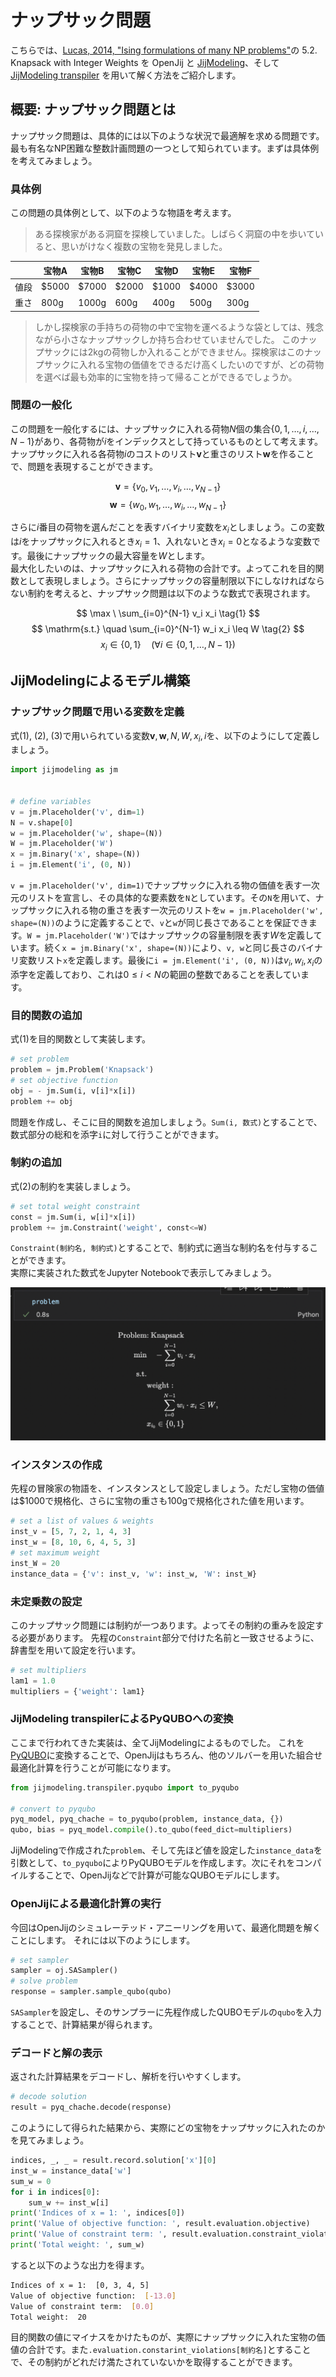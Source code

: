 # ナップサック問題

こちらでは、[Lucas, 2014, "Ising formulations of many NP problems"](https://doi.org/10.3389/fphy.2014.00005)の 5.2. Knapsack with Integer Weights を OpenJij と [JijModeling](https://www.ref.documentation.jijzept.com/jijmodeling/)、そして[JijModeling transpiler](https://www.ref.documentation.jijzept.com/jijmodeling-transpiler/) を用いて解く方法をご紹介します。

## 概要: ナップサック問題とは

ナップサック問題は、具体的には以下のような状況で最適解を求める問題です。
最も有名なNP困難な整数計画問題の一つとして知られています。まずは具体例を考えてみましょう。

### 具体例

この問題の具体例として、以下のような物語を考えます。

> ある探検家がある洞窟を探検していました。しばらく洞窟の中を歩いていると、思いがけなく複数の宝物を発見しました。

||宝物A|宝物B|宝物C|宝物D|宝物E|宝物F|
|---|---|---|---|---|---|---|
|値段|$5000|$7000|$2000|$1000|$4000|$3000|
|重さ|800g|1000g|600g|400g|500g|300g|

> しかし探検家の手持ちの荷物の中で宝物を運べるような袋としては、残念ながら小さなナップサックしか持ち合わせていませんでした。
> このナップサックには2kgの荷物しか入れることができません。探検家はこのナップサックに入れる宝物の価値をできるだけ高くしたいのですが、どの荷物を選べば最も効率的に宝物を持って帰ることができるでしょうか。

### 問題の一般化

この問題を一般化するには、ナップサックに入れる荷物$N$個の集合$\{ 0, 1, \dots, i, \dots, N-1\}$があり、各荷物が$i$をインデックスとして持っているものとして考えます。  
ナップサックに入れる各荷物$i$のコストのリスト$\bm{v}$と重さのリスト$\bm{w}$を作ることで、問題を表現することができます。

$$
\bm{v} = \{v_0, v_1, \dots, v_i, \dots, v_{N-1}\}
$$
$$
\bm{w} = \{w_0, w_1, \dots, w_i, \dots, w_{N-1}\}
$$

さらに$i$番目の荷物を選んだことを表すバイナリ変数を$x_i$としましょう。この変数は$i$をナップサックに入れるとき$x_i = 1$、入れないとき$x_i = 0$となるような変数です。最後にナップサックの最大容量を$W$とします。  
最大化したいのは、ナップサックに入れる荷物の合計です。よってこれを目的関数として表現しましょう。さらにナップサックの容量制限以下にしなければならない制約を考えると、ナップサック問題は以下のような数式で表現されます。

$$
\max \ \sum_{i=0}^{N-1} v_i x_i \tag{1}
$$
$$
\mathrm{s.t.} \quad \sum_{i=0}^{N-1} w_i x_i \leq W \tag{2}
$$
$$
x_i \in \{0, 1\} \quad (\forall i \in \{0, 1, \dots, N-1\}) \tag{3}
$$

## JijModelingによるモデル構築

### ナップサック問題で用いる変数を定義

式(1), (2), (3)で用いられている変数$\bm{v}, \bm{w}, N, W, x_i, i$を、以下のようにして定義しましょう。

```python
import jijmodeling as jm


# define variables
v = jm.Placeholder('v', dim=1)
N = v.shape[0]
w = jm.Placeholder('w', shape=(N))
W = jm.Placeholder('W')
x = jm.Binary('x', shape=(N))
i = jm.Element('i', (0, N))
```

`v = jm.Placeholder('v', dim=1)`でナップサックに入れる物の価値を表す一次元のリストを宣言し、その具体的な要素数を`N`としています。その`N`を用いて、ナップサックに入れる物の重さを表す一次元のリストを`w = jm.Placeholder('w', shape=(N))`のように定義することで、`v`と`w`が同じ長さであることを保証できます。`W = jm.Placeholder('W')`ではナップサックの容量制限を表す$W$を定義しています。続く`x = jm.Binary('x', shape=(N))`により、`v, w`と同じ長さのバイナリ変数リスト`x`を定義します。最後に`i = jm.Element('i', (0, N))`は$v_i, w_i, x_i$の添字を定義しており、これは$0\leq i < N$の範囲の整数であることを表しています。

### 目的関数の追加

式(1)を目的関数として実装します。

```python
# set problem
problem = jm.Problem('Knapsack')    
# set objective function
obj = - jm.Sum(i, v[i]*x[i])
problem += obj
```

問題を作成し、そこに目的関数を追加しましょう。`Sum(i, 数式)`とすることで、数式部分の総和を添字`i`に対して行うことができます。

### 制約の追加

式(2)の制約を実装しましょう。

```python
# set total weight constraint
const = jm.Sum(i, w[i]*x[i])
problem += jm.Constraint('weight', const<=W)
```

`Constraint(制約名, 制約式)`とすることで、制約式に適当な制約名を付与することができます。  
実際に実装された数式をJupyter Notebookで表示してみましょう。

![](../../assets/knapsack_01.png)

### インスタンスの作成

先程の冒険家の物語を、インスタンスとして設定しましょう。ただし宝物の価値は$1000で規格化、さらに宝物の重さも100gで規格化された値を用います。

```python
# set a list of values & weights 
inst_v = [5, 7, 2, 1, 4, 3]
inst_w = [8, 10, 6, 4, 5, 3]
# set maximum weight
inst_W = 20
instance_data = {'v': inst_v, 'w': inst_w, 'W': inst_W}    
```

### 未定乗数の設定

このナップサック問題には制約が一つあります。よってその制約の重みを設定する必要があります。
先程の`Constraint`部分で付けた名前と一致させるように、辞書型を用いて設定を行います。

```python
# set multipliers
lam1 = 1.0
multipliers = {'weight': lam1}    
```

### JijModeling transpilerによるPyQUBOへの変換

ここまで行われてきた実装は、全てJijModelingによるものでした。
これを[PyQUBO](https://pyqubo.readthedocs.io/en/latest/)に変換することで、OpenJijはもちろん、他のソルバーを用いた組合せ最適化計算を行うことが可能になります。

```python
from jijmodeling.transpiler.pyqubo import to_pyqubo

# convert to pyqubo
pyq_model, pyq_chache = to_pyqubo(problem, instance_data, {})
qubo, bias = pyq_model.compile().to_qubo(feed_dict=multipliers)
```

JijModelingで作成された`problem`、そして先ほど値を設定した`instance_data`を引数として、`to_pyqubo`によりPyQUBOモデルを作成します。次にそれをコンパイルすることで、OpenJijなどで計算が可能なQUBOモデルにします。

### OpenJijによる最適化計算の実行

今回はOpenJijのシミュレーテッド・アニーリングを用いて、最適化問題を解くことにします。
それには以下のようにします。

```python
# set sampler
sampler = oj.SASampler()
# solve problem
response = sampler.sample_qubo(qubo)
```    

`SASampler`を設定し、そのサンプラーに先程作成したQUBOモデルの`qubo`を入力することで、計算結果が得られます。

### デコードと解の表示

返された計算結果をデコードし、解析を行いやすくします。

```python
# decode solution
result = pyq_chache.decode(response)
```

このようにして得られた結果から、実際にどの宝物をナップサックに入れたのかを見てみましょう。

```python
indices, _, _ = result.record.solution['x'][0]
inst_w = instance_data['w']
sum_w = 0
for i in indices[0]:
    sum_w += inst_w[i]
print('Indices of x = 1: ', indices[0])
print('Value of objective function: ', result.evaluation.objective)
print('Value of constraint term: ', result.evaluation.constraint_violations['weight'])
print('Total weight: ', sum_w)
```

すると以下のような出力を得ます。

```bash
Indices of x = 1:  [0, 3, 4, 5]
Value of objective function:  [-13.0]
Value of constraint term:  [0.0]
Total weight:  20
```

目的関数の値にマイナスをかけたものが、実際にナップサックに入れた宝物の価値の合計です。また`.evaluation.constarint_violations[制約名]`とすることで、その制約がどれだけ満たされていないかを取得することができます。
